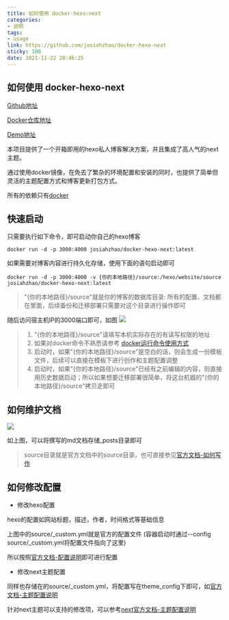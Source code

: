 ```yaml
---
title: 如何使用 docker-hexo-next
categories:
- 说明
tags:
- usage
link: https://github.com/josiahzhao/docker-hexo-next
sticky: 100
date: 2021-11-22 20:46:25
---
```

## 如何使用 docker-hexo-next
[Github地址](https://github.com/josiahzhao/docker-hexo-next)

[Docker仓库地址](https://hub.docker.com/r/josiahzhao/docker-hexo-next)

[Demo地址](http://nginx.mostintelligentape.com:3000/)

本项目提供了一个开箱即用的hexo私人博客解决方案，并且集成了高人气的next主题。

通过使用docker镜像，在免去了繁杂的环境配置和安装的同时，也提供了简单但灵活的主题配置方式和博客更新打包方式。

所有的依赖只有[docker](https://www.docker.com/)
## 快速启动
只需要执行如下命令，即可启动你自己的hexo博客
```
docker run -d -p 3000:4000 josiahzhao/docker-hexo-next:latest
```
如果需要对博客内容进行持久化存储，使用下面的语句启动即可
```
docker run -d -p 3000:4000 -v {你的本地路径}/source:/hexo/website/source josiahzhao/docker-hexo-next:latest
```
> "{你的本地路径}/source"就是你的博客的数据库目录: 所有的配置、文档都在里面，后续备份和迁移部署只需要对这个目录进行操作即可

随后访问宿主机IP的3000端口即可，如图
![](https://nginx.mostintelligentape.com/blogimg/202112/run-next.jpeg)


> 1. "{你的本地路径}/source"请填写本机实际存在的有读写权限的地址
> 2. 如果对docker命令不熟悉请参考 [docker运行命令使用方式](https://docs.docker.com/engine/reference/run/)
> 3. 启动时，如果"{你的本地路径}/source"是空白的话，则会生成一份模板文件，后续可以直接在模板下进行创作和主题配置调整
> 4. 启动时，如果"{你的本地路径}/source"已经有之前编辑的内容，则直接用历史数据启动；所以如果想要迁移部署很简单，将这台机器的"{你的本地路径}/source"拷贝走即可

## 如何维护文档
![](https://nginx.mostintelligentape.com/blogimg/202112/source-folder.jpeg)

如上图，可以将撰写的md文档存储_posts目录即可

> source目录就是官方文档中的source目录，也可直接参见[官方文档-如何写作](https://hexo.io/docs/writing)


## 如何修改配置 

- 修改hexo配置

hexo的配置如网站标题，描述，作者，时间格式等基础信息

上图中的source/_custom.yml就是官方的配置文件 (容器启动时通过--config source/_custom.yml将配置文件指向了这里)

所以按照[官方文档-配置说明](https://hexo.io/docs/configuration)即可进行配置

- 修改next主题配置

同样也存储在的source/_custom.yml，将配置写在theme_config下即可，如[官方文档-主题配置说明](https://hexo.io/docs/configuration#Alternate-Theme-Config)

针对next主题可以支持的修改项，可以参考[next官方文档-主题配置说明](https://theme-next.js.org/docs/theme-settings/)


